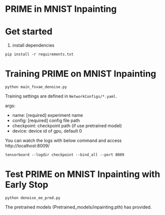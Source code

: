 # PRIME in MNIST Inpainting

# Get started

1. install dependencies

```
pip install -r requirements.txt
```


# Training PRIME on MNIST Inpainting
```
python main_fsvae_denoise.py

```

Training settings are defined in `NetworkConfigs/*.yaml`.

args:
- name: [required] experiment name
- config: [required] config file path
- checkpoint: checkpoint path (if use pretrained model) 
- device: device id of gpu, default 0

You can watch the logs with below command and access http://localhost:8009/ 

```
tensorboard --logdir checkpoint --bind_all --port 8009
```

# Test PRIME on MNIST Inpainting with Early Stop
```
python denoise_ee_pred.py

```

The pretrained models (Pretrained_models/inpainting.pth) has provided.




